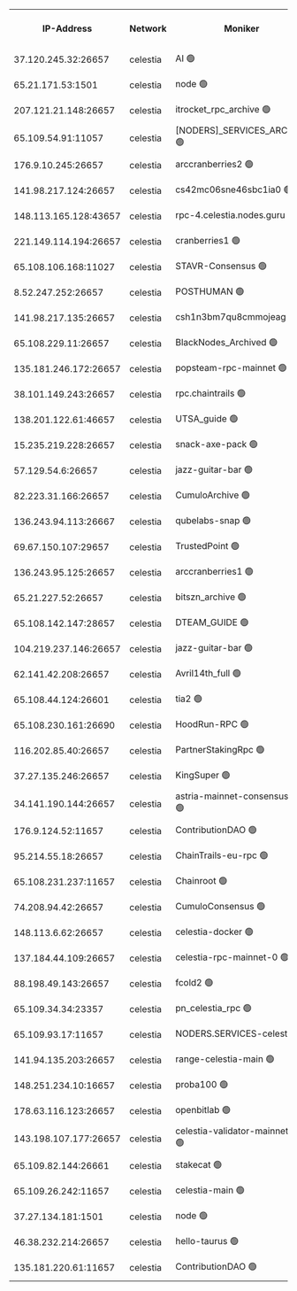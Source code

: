 


<table><tr><th>IP-Address</th><th>Network</th><th>Moniker</th><th>Latest Block Height</th><th>Earliest Block Height</th><th>Catching Up</th><th>Tx Index</th><th>Voting Power</th><th>Version</th><th>Scan Time</th></tr><tr><td>37.120.245.32:26657</td><td>celestia</td><td>AI 🟢</td><td>3299702</td><td>1</td><td>False</td><td>off</td><td>0</td><td>3.1.1</td><td>2024-12-31T02:57:27.444228084UTC</td></tr><tr><td>65.21.171.53:1501</td><td>celestia</td><td>node 🟢</td><td>3299702</td><td>1</td><td>False</td><td>on</td><td>0</td><td>3.2.0</td><td>2024-12-31T02:57:28.301762527UTC</td></tr><tr><td>207.121.21.148:26657</td><td>celestia</td><td>itrocket_rpc_archive 🟢</td><td>3299708</td><td>1</td><td>False</td><td>on</td><td>0</td><td>3.2.0</td><td>2024-12-31T02:57:56.182898805UTC</td></tr><tr><td>65.109.54.91:11057</td><td>celestia</td><td>[NODERS]_SERVICES_ARCHIVE 🟢</td><td>3299713</td><td>1</td><td>False</td><td>on</td><td>0</td><td>3.2.0</td><td>2024-12-31T02:58:25.886170118UTC</td></tr><tr><td>176.9.10.245:26657</td><td>celestia</td><td>arccranberries2 🟢</td><td>3299717</td><td>1</td><td>False</td><td>on</td><td>0</td><td>3.2.0</td><td>2024-12-31T02:58:45.418350346UTC</td></tr><tr><td>141.98.217.124:26657</td><td>celestia</td><td>cs42mc06sne46sbc1ia0 🟢</td><td>3299718</td><td>1</td><td>False</td><td>on</td><td>0</td><td>3.2.0</td><td>2024-12-31T02:58:48.580813178UTC</td></tr><tr><td>148.113.165.128:43657</td><td>celestia</td><td>rpc-4.celestia.nodes.guru 🟢</td><td>3299721</td><td>1</td><td>False</td><td>on</td><td>0</td><td>3.2.0</td><td>2024-12-31T02:59:06.077762548UTC</td></tr><tr><td>221.149.114.194:26657</td><td>celestia</td><td>cranberries1 🟢</td><td>3299723</td><td>1</td><td>False</td><td>on</td><td>0</td><td>3.2.0</td><td>2024-12-31T02:59:15.887795471UTC</td></tr><tr><td>65.108.106.168:11027</td><td>celestia</td><td>STAVR-Consensus 🟢</td><td>3299724</td><td>1</td><td>False</td><td>off</td><td>0</td><td>3.2.0</td><td>2024-12-31T02:59:18.531896586UTC</td></tr><tr><td>8.52.247.252:26657</td><td>celestia</td><td>POSTHUMAN 🟢</td><td>3299732</td><td>1</td><td>False</td><td>on</td><td>0</td><td>3.2.0</td><td>2024-12-31T03:00:02.836123455UTC</td></tr><tr><td>141.98.217.135:26657</td><td>celestia</td><td>csh1n3bm7qu8cmmojeag 🟢</td><td>3299732</td><td>1</td><td>False</td><td>on</td><td>0</td><td>3.2.0</td><td>2024-12-31T03:00:03.248499172UTC</td></tr><tr><td>65.108.229.11:26657</td><td>celestia</td><td>BlackNodes_Archived 🟢</td><td>3299733</td><td>1</td><td>False</td><td>on</td><td>0</td><td>3.1.1</td><td>2024-12-31T03:00:08.443527316UTC</td></tr><tr><td>135.181.246.172:26657</td><td>celestia</td><td>popsteam-rpc-mainnet 🟢</td><td>3299740</td><td>1</td><td>False</td><td>on</td><td>0</td><td>3.2.0</td><td>2024-12-31T03:00:44.953909186UTC</td></tr><tr><td>38.101.149.243:26657</td><td>celestia</td><td>rpc.chaintrails 🟢</td><td>3299743</td><td>1</td><td>False</td><td>on</td><td>0</td><td>3.2.0</td><td>2024-12-31T03:00:59.608454874UTC</td></tr><tr><td>138.201.122.61:46657</td><td>celestia</td><td>UTSA_guide 🟢</td><td>3299748</td><td>1</td><td>False</td><td>on</td><td>0</td><td>3.2.0</td><td>2024-12-31T03:01:25.089518868UTC</td></tr><tr><td>15.235.219.228:26657</td><td>celestia</td><td>snack-axe-pack 🟢</td><td>3299748</td><td>1</td><td>False</td><td>off</td><td>0</td><td>3.1.1</td><td>2024-12-31T03:01:26.258192488UTC</td></tr><tr><td>57.129.54.6:26657</td><td>celestia</td><td>jazz-guitar-bar 🟢</td><td>3299750</td><td>1</td><td>False</td><td>off</td><td>0</td><td>3.1.1</td><td>2024-12-31T03:01:36.941760206UTC</td></tr><tr><td>82.223.31.166:26657</td><td>celestia</td><td>CumuloArchive 🟢</td><td>3299751</td><td>1</td><td>False</td><td>on</td><td>0</td><td>3.2.0</td><td>2024-12-31T03:01:41.687046411UTC</td></tr><tr><td>136.243.94.113:26667</td><td>celestia</td><td>qubelabs-snap 🟢</td><td>3299754</td><td>1</td><td>False</td><td>on</td><td>0</td><td>3.2.0</td><td>2024-12-31T03:02:01.216136327UTC</td></tr><tr><td>69.67.150.107:29657</td><td>celestia</td><td>TrustedPoint 🟢</td><td>3299757</td><td>1</td><td>False</td><td>on</td><td>0</td><td>3.2.0</td><td>2024-12-31T03:02:16.514883558UTC</td></tr><tr><td>136.243.95.125:26657</td><td>celestia</td><td>arccranberries1 🟢</td><td>3299764</td><td>1</td><td>False</td><td>on</td><td>0</td><td>3.2.0</td><td>2024-12-31T03:02:54.412960685UTC</td></tr><tr><td>65.21.227.52:26657</td><td>celestia</td><td>bitszn_archive 🟢</td><td>3299765</td><td>1</td><td>False</td><td>on</td><td>0</td><td>3.0.2</td><td>2024-12-31T03:02:59.477246748UTC</td></tr><tr><td>65.108.142.147:28657</td><td>celestia</td><td>DTEAM_GUIDE 🟢</td><td>3299773</td><td>1</td><td>False</td><td>on</td><td>0</td><td>3.2.0</td><td>2024-12-31T03:03:41.806874707UTC</td></tr><tr><td>104.219.237.146:26657</td><td>celestia</td><td>jazz-guitar-bar 🟢</td><td>3299775</td><td>1</td><td>False</td><td>off</td><td>0</td><td>3.1.1</td><td>2024-12-31T03:03:53.467811734UTC</td></tr><tr><td>62.141.42.208:26657</td><td>celestia</td><td>Avril14th_full 🟢</td><td>3299780</td><td>1</td><td>False</td><td>on</td><td>0</td><td>3.2.0</td><td>2024-12-31T03:04:20.678914326UTC</td></tr><tr><td>65.108.44.124:26601</td><td>celestia</td><td>tia2 🟢</td><td>2371494</td><td>339581</td><td>False</td><td>on</td><td>0</td><td>1.3.0</td><td>2024-12-31T02:57:37.096805015UTC</td></tr><tr><td>65.108.230.161:26690</td><td>celestia</td><td>HoodRun-RPC 🟢</td><td>2371494</td><td>1537165</td><td>False</td><td>off</td><td>0</td><td>1.9.0</td><td>2024-12-31T03:03:50.565998454UTC</td></tr><tr><td>116.202.85.40:26657</td><td>celestia</td><td>PartnerStakingRpc 🟢</td><td>2371494</td><td>1588231</td><td>False</td><td>on</td><td>0</td><td>1.9.0</td><td>2024-12-31T02:57:39.566905972UTC</td></tr><tr><td>37.27.135.246:26657</td><td>celestia</td><td>KingSuper 🟢</td><td>2371494</td><td>1814358</td><td>False</td><td>off</td><td>0</td><td>1.3.0</td><td>2024-12-31T02:58:30.514689625UTC</td></tr><tr><td>34.141.190.144:26657</td><td>celestia</td><td>astria-mainnet-consensus-1 🟢</td><td>3299742</td><td>2371501</td><td>False</td><td>on</td><td>0</td><td>3.2.0</td><td>2024-12-31T03:00:53.670952208UTC</td></tr><tr><td>176.9.124.52:11657</td><td>celestia</td><td>ContributionDAO 🟢</td><td>3299765</td><td>2419178</td><td>False</td><td>on</td><td>0</td><td>3.1.1</td><td>2024-12-31T03:02:56.856246454UTC</td></tr><tr><td>95.214.55.18:26657</td><td>celestia</td><td>ChainTrails-eu-rpc 🟢</td><td>3299780</td><td>2832001</td><td>False</td><td>on</td><td>0</td><td>3.2.0</td><td>2024-12-31T03:04:21.203215467UTC</td></tr><tr><td>65.108.231.237:11657</td><td>celestia</td><td>Chainroot 🟢</td><td>3299717</td><td>2868575</td><td>False</td><td>on</td><td>0</td><td>3.2.0</td><td>2024-12-31T02:58:45.998810700UTC</td></tr><tr><td>74.208.94.42:26657</td><td>celestia</td><td>CumuloConsensus 🟢</td><td>3299724</td><td>2913001</td><td>False</td><td>on</td><td>0</td><td>3.2.0</td><td>2024-12-31T02:59:19.337581114UTC</td></tr><tr><td>148.113.6.62:26657</td><td>celestia</td><td>celestia-docker 🟢</td><td>3299743</td><td>2935501</td><td>False</td><td>off</td><td>0</td><td>3.0.2</td><td>2024-12-31T03:01:02.605410586UTC</td></tr><tr><td>137.184.44.109:26657</td><td>celestia</td><td>celestia-rpc-mainnet-0 🟢</td><td>3299745</td><td>3052501</td><td>False</td><td>on</td><td>0</td><td>3.2.0</td><td>2024-12-31T03:01:10.521557148UTC</td></tr><tr><td>88.198.49.143:26657</td><td>celestia</td><td>fcold2 🟢</td><td>3299743</td><td>3174774</td><td>False</td><td>on</td><td>0</td><td>3.2.0</td><td>2024-12-31T03:00:58.426121526UTC</td></tr><tr><td>65.109.34.34:23357</td><td>celestia</td><td>pn_celestia_rpc 🟢</td><td>3299740</td><td>3178779</td><td>False</td><td>on</td><td>0</td><td>3.2.0</td><td>2024-12-31T03:00:44.291464454UTC</td></tr><tr><td>65.109.93.17:11657</td><td>celestia</td><td>NODERS.SERVICES-celestia 🟢</td><td>3299745</td><td>3188251</td><td>False</td><td>on</td><td>0</td><td>3.2.0</td><td>2024-12-31T03:01:11.059458555UTC</td></tr><tr><td>141.94.135.203:26657</td><td>celestia</td><td>range-celestia-main 🟢</td><td>3299705</td><td>3193499</td><td>False</td><td>on</td><td>0</td><td>3.0.2</td><td>2024-12-31T02:57:42.075188533UTC</td></tr><tr><td>148.251.234.10:16657</td><td>celestia</td><td>proba100 🟢</td><td>3299731</td><td>3197687</td><td>False</td><td>off</td><td>0</td><td>3.2.0</td><td>2024-12-31T02:59:55.701026282UTC</td></tr><tr><td>178.63.116.123:26657</td><td>celestia</td><td>openbitlab 🟢</td><td>3299706</td><td>3270205</td><td>False</td><td>on</td><td>0</td><td>3.1.1</td><td>2024-12-31T02:57:48.771302165UTC</td></tr><tr><td>143.198.107.177:26657</td><td>celestia</td><td>celestia-validator-mainnet-1 🟢</td><td>3299745</td><td>3283501</td><td>False</td><td>off</td><td>0</td><td>3.2.0</td><td>2024-12-31T03:01:14.275236208UTC</td></tr><tr><td>65.109.82.144:26661</td><td>celestia</td><td>stakecat 🟢</td><td>3299745</td><td>3286501</td><td>False</td><td>on</td><td>0</td><td>3.0.2</td><td>2024-12-31T03:01:09.426232566UTC</td></tr><tr><td>65.109.26.242:11657</td><td>celestia</td><td>celestia-main 🟢</td><td>3299751</td><td>3290880</td><td>False</td><td>on</td><td>0</td><td>3.2.0</td><td>2024-12-31T03:01:42.215566570UTC</td></tr><tr><td>37.27.134.181:1501</td><td>celestia</td><td>node 🟢</td><td>3299727</td><td>3291837</td><td>False</td><td>off</td><td>0</td><td>3.0.2</td><td>2024-12-31T02:59:36.714736803UTC</td></tr><tr><td>46.38.232.214:26657</td><td>celestia</td><td>hello-taurus 🟢</td><td>3299702</td><td>3296528</td><td>False</td><td>off</td><td>0</td><td>3.2.0</td><td>2024-12-31T02:57:27.798022932UTC</td></tr><tr><td>135.181.220.61:11657</td><td>celestia</td><td>ContributionDAO 🟢</td><td>3299733</td><td>3299043</td><td>False</td><td>off</td><td>0</td><td>3.1.1</td><td>2024-12-31T03:00:05.782295420UTC</td></tr></table>